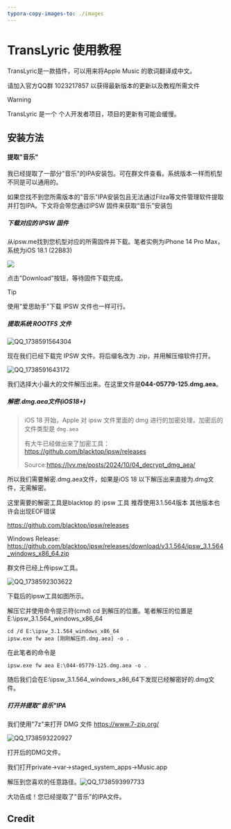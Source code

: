 ```yaml
---
typora-copy-images-to: ./images
---
```


# TransLyric 使用教程

TransLyric是一款插件，可以用来将Apple Music 的歌词翻译成中文。

请加入官方QQ群 1023217857 以获得最新版本的更新以及教程所需文件

> [!WARNING]
>
> TransLyric 是一个 个人开发者项目，项目的更新有可能会缓慢。



## 安装方法

#### 提取"音乐"

我已经提取了一部分"音乐"的IPA安装包。可在群文件查看。系统版本一样而机型不同是可以通用的。

如果您找不到您所需版本的"音乐"IPA安装包且无法通过Filza等文件管理软件提取并打包IPA。下文将会带您通过IPSW 固件来获取“音乐”安装包

##### 下载对应的 IPSW 固件

从ipsw.me找到您机型对应的所需固件并下载。笔者实例为iPhone 14 Pro Max，系统为iOS 18.1 (22B83)

![](C:\Users\rick\Desktop\images\QQ_1738565161526.png)

点击"Download"按钮，等待固件下载完成。

> [!TIP]
>
> 使用"爱思助手"下载 IPSW 文件也一样可行。



##### 提取系统 ROOTFS 文件

![QQ_1738591564304](C:\Users\rick\Desktop\images\QQ_1738591564304.png)

现在我们已经下载完 IPSW 文件。将后缀名改为 .zip，并用解压缩软件打开。

![QQ_1738591643172](C:\Users\rick\Desktop\images\QQ_1738591643172.png)

我们选择大小最大的文件解压出来。在这里文件是**044-05779-125.dmg.aea**。

##### 解密.dmg.aea文件(iOS18+)

> iOS 18 开始，Apple 对 ipsw 文件里面的 dmg 进行的加密处理，加密后的文件类型是 `dmg.aea`
>
> 有大牛已经做出来了加密工具：https://github.com/blacktop/ipsw/releases
>
> Source:https://lvv.me/posts/2024/10/04_decrypt_dmg_aea/

所以我们需要解密.dmg.aea文件，如果是iOS 18 以下解压出来直接为.dmg文件，无需解密。

这里需要的解密工具是blacktop 的 ipsw 工具 推荐使用3.1.564版本 其他版本也许会出现EOF错误

https://github.com/blacktop/ipsw/releases

Windows Release: https://github.com/blacktop/ipsw/releases/download/v3.1.564/ipsw_3.1.564_windows_x86_64.zip

群文件已经上传ipsw工具。 

![QQ_1738592303622](C:\Users\rick\Desktop\images\QQ_1738592303622.png)

下载后的ipsw工具如图所示。

解压它并使用命令提示符(cmd) cd 到解压的位置。笔者解压的位置是E:\ipsw_3.1.564_windows_x86_64

```
cd /d E:\ipsw_3.1.564_windows_x86_64
ipsw.exe fw aea [刚刚解压的.dmg.aea] -o .
```

在此笔者的命令是

```
ipsw.exe fw aea E:\044-05779-125.dmg.aea -o .
```

随后我们会在E:\ipsw_3.1.564_windows_x86_64下发现已经解密好的.dmg文件。

##### 打开并提取"音乐"IPA

我们使用"7z"来打开 DMG 文件 https://www.7-zip.org/

![QQ_1738593220927](C:\Users\rick\Desktop\images\QQ_1738593220927.png)

打开后的DMG文件。

我们打开private->var->staged_system_apps->Music.app

解压到您喜欢的任意路径。![QQ_1738593997733](C:\Users\rick\Desktop\images\QQ_1738593997733.png)

大功告成！您已经提取了"音乐"的IPA文件。



## Credit